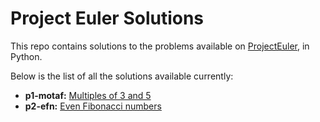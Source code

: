 # Project Euler Solutions

This repo contains solutions to the problems available on [ProjectEuler](ProjectEuler.net), in Python.

Below is the list of all the solutions available currently:

* __p1-motaf:__ [Multiples of 3 and 5](https://github.com/abhaykv04/prjct-elr-sltns/blob/master/solutions/p1-motaf.py)
* __p2-efn:__ [Even Fibonacci numbers](https://github.com/abhaykv04/prjct-elr-sltns/blob/master/solutions/p2-efn.py)
